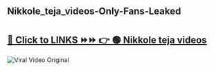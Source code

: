 
 ## Nikkole_teja_videos-Only-Fans-Leaked

# <h2><a href="https://clipsfans.com/Nikkole_teja_videos&ref=git">🔗 Click to LINKS ⏩⏩ 👉 🟢 Nikkole teja videos </a></h2>

<a href="https://clipsfans.com/Nikkole_teja_videos&ref=git" rel="nofollow" data-target="animated-image.originalLink"><img src="https://i.ibb.co.com/xMMVF88/686577567.gif" alt="Viral Video Original" style="max-width: 100%; display: inline-block;" data-target="animated-image.originalImage"></a>
